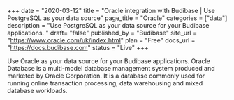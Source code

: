 +++
date = "2020-03-12"
title = "Oracle integration with Budibase | Use PostgreSQL as your data source"
page_title = "Oracle"
categories = ["data"] 
description = "Use PostgreSQL as your data source for your Budibase applications. "
draft= "false"
published_by = "Budibase"
site_url = "https://www.oracle.com/uk/index.html"
plan = "Free"
docs_url = "https://docs.budibase.com"
status = "Live" 
+++

Use Oracle as your data source for your Budibase applications. Oracle Database is a multi-model database management system produced and marketed by Oracle Corporation. It is a database commonly used for running online transaction processing, data warehousing and mixed database workloads.